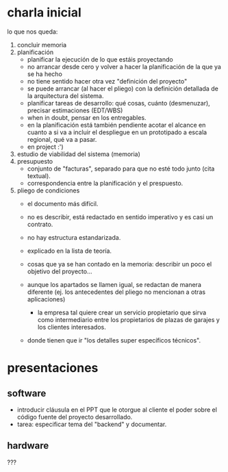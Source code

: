 # charla inicial
lo que nos queda:

1. concluir memoria
2. planificación
	- planificar la ejecución de lo que estáis proyectando
	- no arrancar desde cero y volver a hacer la planificación de la que ya se ha hecho
	- no tiene sentido hacer otra vez "definición del proyecto"
	- se puede arrancar (al hacer el pliego) con la definición detallada de la arquitectura del sistema.
	- planificar tareas de desarrollo: qué cosas, cuánto (desmenuzar), precisar estimaciones (EDT/WBS)
	- when in doubt, pensar en los entregables.
	- en la planificación está también pendiente acotar el alcance en cuanto a si va a incluir el despliegue en un prototipado a escala regional, qué va a pasar.
	- en project :')
3. estudio de viabilidad del sistema (memoria)
4. presupuesto
	- conjunto de "facturas", separado para que no esté todo junto (cita textual).
	- correspondencia entre la planificación y el prespuesto.
5. pliego de condiciones
	- el documento más difícil.
	- no es describir, está redactado en sentido imperativo y es casi un contrato.
	- no hay estructura estandarizada.
	- explicado en la lista de teoría.
	- cosas que ya se han contado en la memoria: describir un poco el objetivo del proyecto...
	- aunque los apartados se llamen igual, se redactan de manera diferente (ej. los antecedentes del pliego no mencionan a otras aplicaciones)
		- la empresa tal quiere crear un servicio propietario que sirva como intermediario entre los propietarios de plazas de garajes y los clientes interesados.

	- donde tienen que ir "los detalles super específicos técnicos".

	
# presentaciones
## software
- introducir cláusula en el PPT que le otorgue al cliente el poder sobre el código fuente del proyecto desarrollado.
- tarea: especificar tema del "backend" y documentar.

## hardware
???
